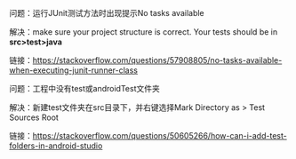 问题：运行JUnit测试方法时出现提示No tasks available

解决：make sure your project structure is correct. Your tests should be in **src>test>java**

链接：https://stackoverflow.com/questions/57908805/no-tasks-available-when-executing-junit-runner-class



问题：工程中没有test或androidTest文件夹

解决：新建test文件夹在src目录下，并右键选择Mark Directory as > Test Sources Root

链接：https://stackoverflow.com/questions/50605266/how-can-i-add-test-folders-in-android-studio